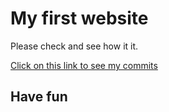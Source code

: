 # My first website

Please check and see how it it.

[Click on this link to see my commits](https://github.com/manasi1031/School_Time/commits/master)

## Have fun